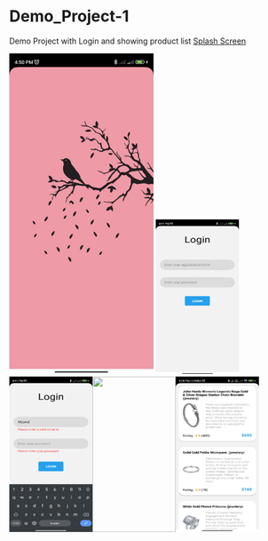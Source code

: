 # Demo_Project-1
Demo Project with Login and showing product list
[Splash Screen](Readme-source/0.jpg)

<img src="Readme-source/0.jpg" width="260"/> <img src="Readme-source/1.jpg" width="150" height="280" /><img src="Readme-source/2.jpg" width="150" height="280" /><img src="Readme-source/3.jpg" width="150" height="280" /><img src="Readme-source/4.jpg" width="150" height="280" />

